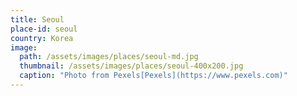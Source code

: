 ```yaml
---
title: Seoul
place-id: seoul
country: Korea
image:
  path: /assets/images/places/seoul-md.jpg
  thumbnail: /assets/images/places/seoul-400x200.jpg
  caption: "Photo from Pexels[Pexels](https://www.pexels.com)"
---
```

